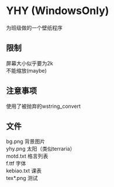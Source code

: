 # YHY (WindowsOnly)
为班级做的一个壁纸程序
## 限制
屏幕大小似乎要为2k<br/>
不能缩放(maybe)

## 注意事项
使用了被抛弃的wstring_convert

## 文件
bg.png 背景图片 <br/>
yhy.png 太阳（类似terraria） <br/>
motd.txt 格言列表 <br/>
f.ttf   字体 <br/>
kebiao.txt 课表 <br/>
tex\*.png 测试 <br/>
